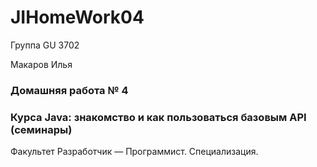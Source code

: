 # JIHomeWork04

Группа GU 3702

Макаров Илья

### Домашняя работа № 4 ###

### Курса Java: знакомство и как пользоваться базовым API (семинары) ###

Факультет
Разработчик — Программист. Специализация.

